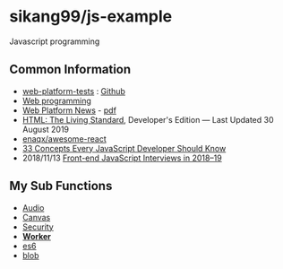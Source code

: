 # sikang99/js-example

Javascript programming

## Common Information
- [web-platform-tests](https://web-platform-tests.org/) : [Github](https://github.com/web-platform-tests)
- [Web programming](http://mihai.sucan.ro/coding/)
- [Web Platform News](https://webplatform.news/issues) - [pdf](https://webplatform.news/media/offsite.pdf)
- [HTML: The Living Standard](https://html.spec.whatwg.org/dev/), Developer's Edition — Last Updated 30 August 2019
- [enaqx/awesome-react](https://github.com/enaqx/awesome-react)
- [33 Concepts Every JavaScript Developer Should Know](https://github.com/leonardomso/33-js-concepts)
- 2018/11/13 [Front-end JavaScript Interviews in 2018–19](https://blog.webf.zone/front-end-javascript-interviews-in-2018-19-e17b0b10514)


## My Sub Functions
- [Audio](audio/README.md)
- [Canvas](canvas/README.md)
- [Security](security/README.md)
- [**Worker**](worker/README.md)
- [es6](es6/README.md)
- [blob](blob/README.md)

